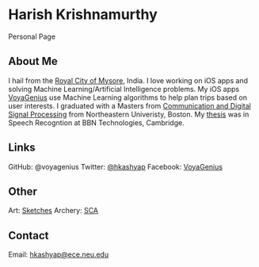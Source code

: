# Harish Krishnamurthy

Personal Page

## About Me

I hail from the [Royal City of Mysore](http://royalmaisur.com), India. I love working on iOS apps and solving Machine
Learning/Artificial Intelligence problems. My iOS apps [VoyaGenius](http://thevoyagenius.com) use Machine Learning algorithms
to help plan trips based on user interests. I graduated with a Masters from [Communication and Digital Signal Processing](http://cdsp.neu.edu) from Northeastern Univeristy, Boston. My [thesis](http://iris.lib.neu.edu/cgi/viewcontent.cgi?article=1023&context=elec_comp_theses) was in Speech Recogntion at BBN Technologies, Cambridge.

## Links

GitHub: @voyagenius
Twitter: [@hkashyap](http://twitter.com/hkashyap)
Facebook: [VoyaGenius](https://www.facebook.com/pages/VoyaGenius/251589061563968?ref=hl)

## Other

Art: [Sketches](https://www.facebook.com/kashyapart?ref=hl)
Archery: [SCA](http://www.sca.org)

## Contact

Email: hkashyap@ece.neu.edu
